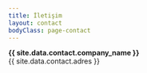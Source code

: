 ```yaml
---
title: İletişim
layout: contact
bodyClass: page-contact
---
```


<strong>{{ site.data.contact.company_name }}</strong>
<br>{{ site.data.contact.adres }}<br>